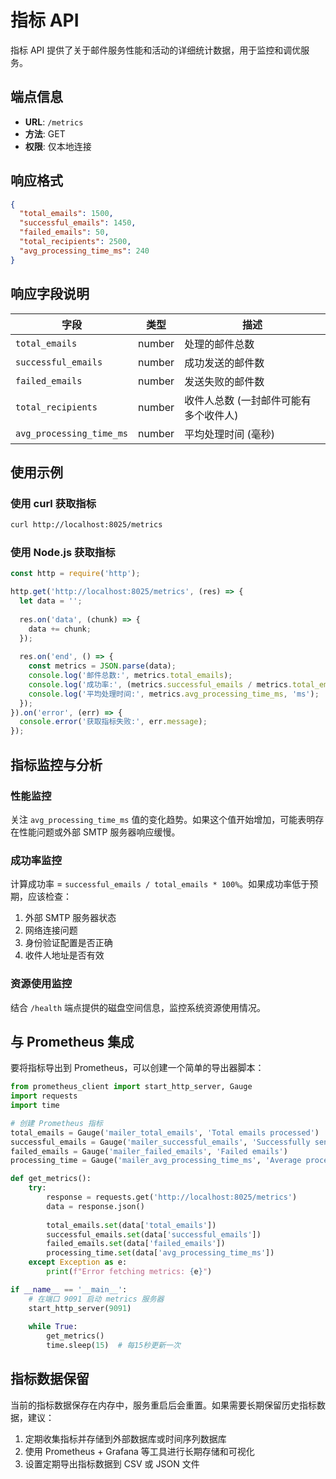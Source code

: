# 指标 API

指标 API 提供了关于邮件服务性能和活动的详细统计数据，用于监控和调优服务。

## 端点信息

- **URL**: `/metrics`
- **方法**: GET
- **权限**: 仅本地连接

## 响应格式

```json
{
  "total_emails": 1500,
  "successful_emails": 1450,
  "failed_emails": 50,
  "total_recipients": 2500,
  "avg_processing_time_ms": 240
}
```

## 响应字段说明

| 字段 | 类型 | 描述 |
| --- | --- | --- |
| `total_emails` | number | 处理的邮件总数 |
| `successful_emails` | number | 成功发送的邮件数 |
| `failed_emails` | number | 发送失败的邮件数 |
| `total_recipients` | number | 收件人总数 (一封邮件可能有多个收件人) |
| `avg_processing_time_ms` | number | 平均处理时间 (毫秒) |

## 使用示例

### 使用 curl 获取指标

```bash
curl http://localhost:8025/metrics
```

### 使用 Node.js 获取指标

```javascript
const http = require('http');

http.get('http://localhost:8025/metrics', (res) => {
  let data = '';
  
  res.on('data', (chunk) => {
    data += chunk;
  });
  
  res.on('end', () => {
    const metrics = JSON.parse(data);
    console.log('邮件总数:', metrics.total_emails);
    console.log('成功率:', (metrics.successful_emails / metrics.total_emails * 100).toFixed(2) + '%');
    console.log('平均处理时间:', metrics.avg_processing_time_ms, 'ms');
  });
}).on('error', (err) => {
  console.error('获取指标失败:', err.message);
});
```

## 指标监控与分析

### 性能监控

关注 `avg_processing_time_ms` 值的变化趋势。如果这个值开始增加，可能表明存在性能问题或外部 SMTP 服务器响应缓慢。

### 成功率监控

计算成功率 = `successful_emails / total_emails * 100%`。如果成功率低于预期，应该检查：

1. 外部 SMTP 服务器状态
2. 网络连接问题
3. 身份验证配置是否正确
4. 收件人地址是否有效

### 资源使用监控

结合 `/health` 端点提供的磁盘空间信息，监控系统资源使用情况。

## 与 Prometheus 集成

要将指标导出到 Prometheus，可以创建一个简单的导出器脚本：

```python
from prometheus_client import start_http_server, Gauge
import requests
import time

# 创建 Prometheus 指标
total_emails = Gauge('mailer_total_emails', 'Total emails processed')
successful_emails = Gauge('mailer_successful_emails', 'Successfully sent emails')
failed_emails = Gauge('mailer_failed_emails', 'Failed emails')
processing_time = Gauge('mailer_avg_processing_time_ms', 'Average processing time in ms')

def get_metrics():
    try:
        response = requests.get('http://localhost:8025/metrics')
        data = response.json()
        
        total_emails.set(data['total_emails'])
        successful_emails.set(data['successful_emails'])
        failed_emails.set(data['failed_emails'])
        processing_time.set(data['avg_processing_time_ms'])
    except Exception as e:
        print(f"Error fetching metrics: {e}")

if __name__ == '__main__':
    # 在端口 9091 启动 metrics 服务器
    start_http_server(9091)
    
    while True:
        get_metrics()
        time.sleep(15)  # 每15秒更新一次
```

## 指标数据保留

当前的指标数据保存在内存中，服务重启后会重置。如果需要长期保留历史指标数据，建议：

1. 定期收集指标并存储到外部数据库或时间序列数据库
2. 使用 Prometheus + Grafana 等工具进行长期存储和可视化
3. 设置定期导出指标数据到 CSV 或 JSON 文件

